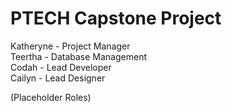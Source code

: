 # PTECH Capstone Project
Katheryne - Project Manager  
Teertha - Database Management  
Codah - Lead Developer  
Cailyn - Lead Designer  

(Placeholder Roles)

